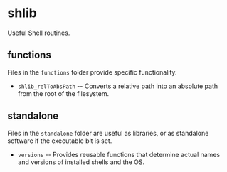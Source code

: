 # shlib

Useful Shell routines.

## functions

Files in the `functions` folder provide specific functionality.

- `shlib_relToAbsPath` -- Converts a relative path into an absolute path from
  the root of the filesystem.

## standalone

Files in the `standalone` folder are useful as libraries, or as standalone
software if the executable bit is set.

- `versions` -- Provides reusable functions that determine actual names and
  versions of installed shells and the OS.
